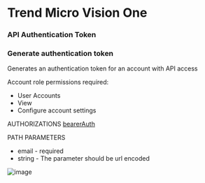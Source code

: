 # Trend Micro Vision One

### API Authentication Token

### Generate authentication token

Generates an authentication token for an account with API access

Account role permissions required:
* User Accounts
* View
* Configure account settings

AUTHORIZATIONS [bearerAuth](https://automation.trendmicro.com/xdr/api-v2#section/Authentication/bearerAuth)

PATH PARAMETERS

* email - required
* string - The parameter should be url encoded

![image](https://user-images.githubusercontent.com/58112539/192380004-4083fee3-fb2e-4ec4-8a35-ca5e8404a153.png)
